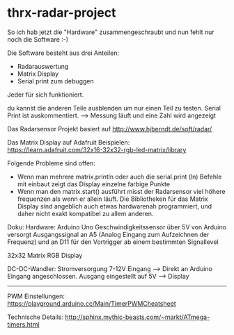 # thrx-radar-project

So ich hab jetzt die "Hardware" zusammengeschraubt und nun fehlt nur 
noch die Software :-)

Die Software besteht aus drei Anteilen:

* Radarauswertung
* Matrix Display
* Serial print zum debuggen

Jeder für sich funktioniert.

du kannst die anderen Teile ausblenden um nur einen Teil zu testen.
Serial Print ist auskommentiert.
--> Messung läuft und eine Zahl wird angezeigt

Das Radarsensor Projekt basiert auf
http://www.hjberndt.de/soft/radar/

Das Matrix Display auf Adafruit Beispielen:
https://learn.adafruit.com/32x16-32x32-rgb-led-matrix/library


Folgende Probleme sind offen:
- Wenn man mehrere matrix.println oder auch die serial.print (ln) 
Befehle mit einbaut zeigt das Display einzelne farbige Punkte
- Wenn man den matrix.start() ausführt misst der Radarsensor viel höhere 
frequenzen als wenn er allein läuft.
Die Bibliotheken für das Matrix Display sind angeblich auch etwas 
hardwarenah programmiert, und daher nicht exakt kompatibel zu allem anderen.

Doku:
Hardware:
Arduino Uno
Geschwindigkeitssensor über 5V von Arduino versorgt
Ausgangssignal an A5 (Analog Eingang zum Aufzeichnen der Frequenz)
und an D11 für den Vortrigger ab einem bestimmten Signallevel

32x32 Matrix RGB Display

DC-DC-Wandler:
Stromversorgung 7-12V Eingang --> Direkt an Arduino Eingang angeschlossen.
Ausgang eingestellt auf 5V --> Display

-----------------------


PWM Einstellungen:
https://playground.arduino.cc/Main/TimerPWMCheatsheet


Technische Details:
http://sphinx.mythic-beasts.com/~markt/ATmega-timers.html

